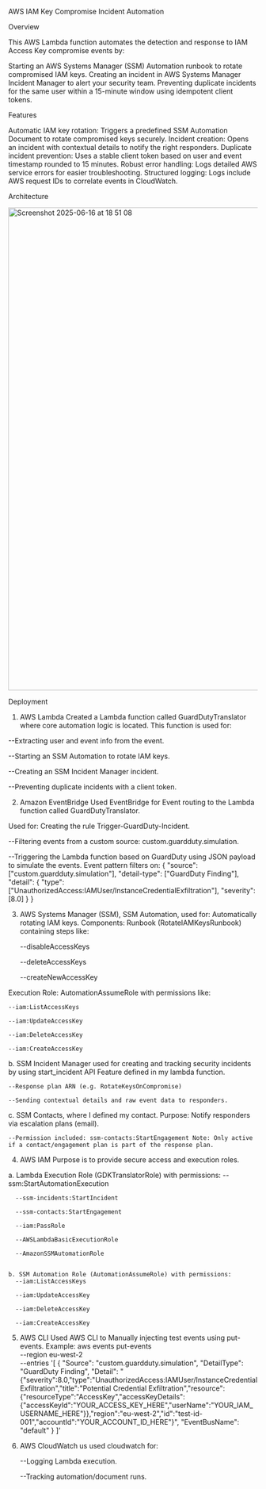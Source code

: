 AWS IAM Key Compromise Incident Automation

Overview

This AWS Lambda function automates the detection and response to IAM Access Key compromise events by:

Starting an AWS Systems Manager (SSM) Automation runbook to rotate compromised IAM keys.
Creating an incident in AWS Systems Manager Incident Manager to alert your security team.
Preventing duplicate incidents for the same user within a 15-minute window using idempotent client tokens.

Features

Automatic IAM key rotation: Triggers a predefined SSM Automation Document to rotate compromised keys securely.
Incident creation: Opens an incident with contextual details to notify the right responders.
Duplicate incident prevention: Uses a stable client token based on user and event timestamp rounded to 15 minutes.
Robust error handling:  Logs detailed AWS service errors for easier troubleshooting.
Structured logging: Logs include AWS request IDs to correlate events in CloudWatch.


Architecture

<img width="974" alt="Screenshot 2025-06-16 at 18 51 08" src="https://github.com/user-attachments/assets/5e266f72-df68-4eae-b4ea-6e322d3ceb55" />



Deployment

1. AWS Lambda
Created a Lambda function called GuardDutyTranslator where core automation logic is located.
This function is used for:

  --Extracting user and event info from the event.
  
  --Starting an SSM Automation to rotate IAM keys.
  
  --Creating an SSM Incident Manager incident.
  
  --Preventing duplicate incidents with a client token.


 2. Amazon EventBridge
Used EventBridge for Event routing to the Lambda function called GuardDutyTranslator.

Used for: Creating the rule Trigger-GuardDuty-Incident.

  --Filtering events from a custom source: custom.guardduty.simulation.
  
  --Triggering the Lambda function based on GuardDuty using JSON payload to simulate the events.
    Event pattern filters on:
      {
        "source": ["custom.guardduty.simulation"],
        "detail-type": ["GuardDuty Finding"],
        "detail": {
          "type": ["UnauthorizedAccess:IAMUser/InstanceCredentialExfiltration"],
          "severity": [8.0]
        }
      }


 3. AWS Systems Manager (SSM), SSM Automation, used for: Automatically rotating IAM keys.
  Components:
  Runbook (RotateIAMKeysRunbook) containing steps like:

    --disableAccessKeys
    
    --deleteAccessKeys
    
    --createNewAccessKey

Execution Role: AutomationAssumeRole with permissions like:

    --iam:ListAccessKeys
    
    --iam:UpdateAccessKey
    
    --iam:DeleteAccessKey
    
    --iam:CreateAccessKey

b. SSM Incident Manager used for creating and tracking security incidents by using start_incident API Feature defined in my lambda function.

    --Response plan ARN (e.g. RotateKeysOnCompromise)
    
    --Sending contextual details and raw event data to responders.


c. SSM Contacts, where I defined my contact. Purpose: Notify responders via escalation plans (email).

    --Permission included: ssm-contacts:StartEngagement Note: Only active if a contact/engagement plan is part of the response plan.

 4. AWS IAM Purpose is to provide secure access and execution roles.

   a. Lambda Execution Role (GDKTranslatorRole) with permissions:
      --ssm:StartAutomationExecution
      
      --ssm-incidents:StartIncident
      
      --ssm-contacts:StartEngagement
      
      --iam:PassRole

      --AWSLambdaBasicExecutionRole
      
      --AmazonSSMAutomationRole


    b. SSM Automation Role (AutomationAssumeRole) with permissions:
      --iam:ListAccessKeys
      
      --iam:UpdateAccessKey
      
      --iam:DeleteAccessKey
      
      --iam:CreateAccessKey


 5. AWS CLI
Used AWS CLI to Manually injecting test events using put-events.
Example:
aws events put-events \
  --region eu-west-2 \
  --entries '[
  {
    "Source": "custom.guardduty.simulation",
    "DetailType": "GuardDuty Finding",
    "Detail": "{\"severity\":8.0,\"type\":\"UnauthorizedAccess:IAMUser/InstanceCredentialExfiltration\",\"title\":\"Potential Credential Exfiltration\",\"resource\":{\"resourceType\":\"AccessKey\",\"accessKeyDetails\":{\"accessKeyId\":\"YOUR_ACCESS_KEY_HERE\",\"userName\":\"YOUR_IAM_USERNAME_HERE\"}},\"region\":\"eu-west-2\",\"id\":\"test-id-001\",\"accountId\":\"YOUR_ACCOUNT_ID_HERE\"}",
    "EventBusName": "default"
  }
]’
 
6. AWS CloudWatch us used cloudwatch for:

    --Logging Lambda execution.
    
    --Tracking automation/document runs.
